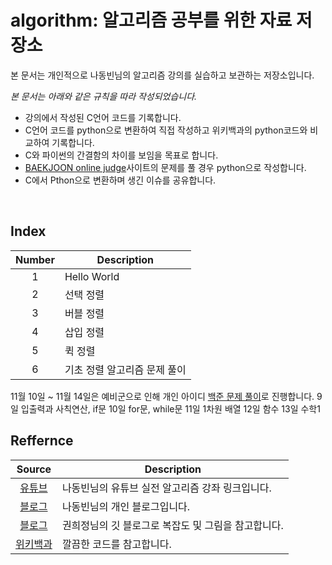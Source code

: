 # algorithm: 알고리즘 공부를 위한 자료 저장소
본 문서는 개인적으로 나동빈님의 알고리즘 강의를 실습하고 보관하는 저장소입니다.

_본 문서는 아래와 같은 규칙을 따라 작성되었습니다._
- 강의에서 작성된 C언어 코드를 기록합니다.
- C언어 코드를 python으로 변환하여 직접 작성하고 위키백과의 python코드와 비교하여 기록합니다.
- C와 파이썬의 간결함의 차이를 보임을 목표로 합니다.
- [BAEKJOON online judge](https://www.acmicpc.net)사이트의 문제를 풀 경우 python으로 작성합니다.
- C에서 Pthon으로 변환하며 생긴 이슈를 공유합니다.
<br/> 

## Index
| Number | Description |
|:---:|---|
| 1 | Hello World |
| 2 | 선택 정렬 |
| 3 | 버블 정렬 |
| 4 | 삽입 정렬 |
| 5 | 퀵 정렬 |
| 6 | 기초 정렬 알고리즘 문제 풀이 |

11월 10일 ~ 11월 14일은 예비군으로 인해 개인 아이디 [백준 문제 풀이](https://www.acmicpc.net/step)로 진행합니다.
9일 입출력과 사칙연산, if문
10일 for문, while문
11일 1차원 배열
12일 함수
13일 수학1
## Reffernce
| Source | Description |
|:---:|---|
| [유튜브](https://www.youtube.com/watch?v=qQ5iLNjpxSk&list=PLRx0vPvlEmdDHxCvAQS1_6XV4deOwfVrz) | 나동빈님의 유튜브 실전 알고리즘 강좌 링크입니다.|
| [블로그](https://ndb796.tistory.com/) | 나동빈님의 개인 블로그입니다. |
| [블로그](https://gmlwjd9405.github.io/) | 권희정님의 깃 블로그로 복잡도 및 그림을 참고합니다. |
| [위키백과](https://ko.wikipedia.org/) | 깔끔한 코드를 참고합니다. |
<br/>
